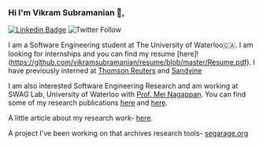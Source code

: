 ### Hi I'm Vikram Subramanian 👋,

[![Linkedin Badge](https://img.shields.io/badge/-LinkedIn-blue?style=flat-square&logo=Linkedin&logoColor=white&link=https://www.linkedin.com/in/vikram-n-subramanian/)](https://www.linkedin.com/in/vikram-n-subramanian/)    ![Twitter Follow](https://img.shields.io/twitter/follow/VikramSubrama11?label=Vikram)

I am a Software Engineering student at The University of Waterloo🇨🇦. I am looking for internships and you can find my resume [here]!(https://github.com/vikramsubramanian/resume/blob/master/Resume.pdf). I have previously interned at [Thomson Reuters](https://innovation.thomsonreuters.com/en/labs.html) and [Sandvine](https://www.sandvine.com/)


I am also interested Software Engineering Research and am working at SWAG Lab, University of Waterloo with [Prof. Mei Nagappan](https://cs.uwaterloo.ca/~m2nagapp/). You can find some of my research publications [here](https://github.com/vikramsubramanian/what_should_my_first_open_source_contribution_be) and [here](https://github.com/vikramsubramanian/first_time_OSS_contributors). 


A little article about my research work- [here](https://cs.uwaterloo.ca/news/cheriton-faculty-members-graduate-undergraduate-students-win-four-awards-at-icse-2020).


A project I've been working on that archives research tools- [segarage.org](https://segarage.org/)




<!--
**vikramsubramanian/vikramsubramanian** is a ✨ _special_ ✨ repository because its `README.md` (this file) appears on your GitHub profile.

Here are some ideas to get you started:

- 🔭 I’m currently working on ...
- 🌱 I’m currently learning ...
- 👯 I’m looking to collaborate on ...
- 🤔 I’m looking for help with ...
- 💬 Ask me about ...
- 📫 How to reach me: ...
- 😄 Pronouns: ...
- ⚡ Fun fact: ...
-->
